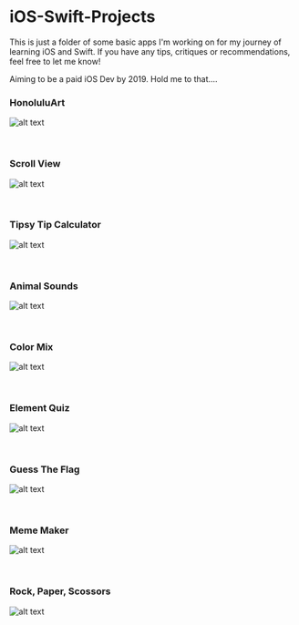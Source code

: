 # iOS-Swift-Projects

This is just a folder of some basic apps I'm working on for my journey of learning iOS and Swift. If you have any tips, critiques or recommendations, feel free to let me know!

Aiming to be a paid iOS Dev by 2019. Hold me to that....

### HonoluluArt

![alt text](https://github.com/owenhenley/iOS-Swift-Projects/blob/master/HonoluluArtMapKit/Mapkit.gif?raw=true)

<br>

### Scroll View

![alt text](https://github.com/owenhenley/iOS-Swift-Projects/raw/master/ScrollView/ScrollView.gif)

<br>


### Tipsy Tip Calculator

![alt text](https://github.com/owenhenley/iOS-Swift-Projects/raw/master/TipsyCalcApp/2018-06-21_02-00-21.gif)

<br>

### Animal Sounds

![alt text](https://github.com/owenhenley/iOS-Swift-Projects/raw/master/AnimalSounds/2018-05-23_16-30-05.gif)

<br>

### Color Mix

![alt text](https://github.com/owenhenley/iOS-Swift-Projects/raw/master/ColorMix/2018-05-21_20-52-11.gif)

<br>

### Element Quiz

![alt text](https://github.com/owenhenley/iOS-Swift-Projects/raw/master/ElementQuiz/2018-05-23_16-34-34.gif)

<br>

### Guess The Flag

![alt text](https://github.com/owenhenley/iOS-Swift-Projects/raw/master/GuessTheFlag/2018-06-01_18-13-41.gif)

<br>

### Meme Maker

![alt text](https://github.com/owenhenley/iOS-Swift-Projects/raw/master/MemeMaker/MemeMaker.gif)

<br>

### Rock, Paper, Scossors

![alt text](https://github.com/owenhenley/iOS-Swift-Projects/raw/master/RockPaperScissors/2018-05-25_19-26-13.gif)

<br>


